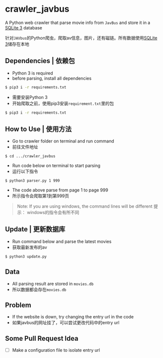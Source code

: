 # crawler_javbus
A Python web crawler that parse movie info from `JavBus` and store it in a [SQLite 3](https://www.sqlite.org/index.html) database

针对`JAVbus`的Python爬虫，爬取av信息，图片，还有磁链。所有数据使用[SQLite 3](https://www.sqlite.org/index.html)储存在本地

## Dependencies | 依赖包
* Python 3 is required
* before parsing, install all dependencies
```bash
$ pip3 i -r requirements.txt
```

* 需要安装Python 3
* 开始爬取之前，使用pip3安装`requirement.txt`里的包
```bash
$ pip3 i -r requirements.txt
```

## How to Use | 使用方法
* Go to crawler folder on terminal and run command
* 前往文件地址
```bash
$ cd .../crawler_javbus
```

* Run code below on terminal to start parsing
* 运行以下指令
```bash
$ python3 parser.py 1 999
```

 * The code above parse from page 1 to page 999
 * 所示指令会爬取第1到第999页
 
> Note: If you are using windows, the command lines will be different  提示： windows的指令会有所不同

## Update | 更新数据库
* Run command below and parse the latest movies
* 获取最新发布的av
```bash
$ python3 update.py
```

## Data
* All parsing result are stored in `movies.db`
* 所以数据都会存在`movies.db`

## Problem
* If the website is down, try changing the entry url in the code
* 如果javbus的网址挂了，可以尝试更改代码中的entry url

## Some Pull Request Idea
- [ ] Make a configuration file to isolate entry url
